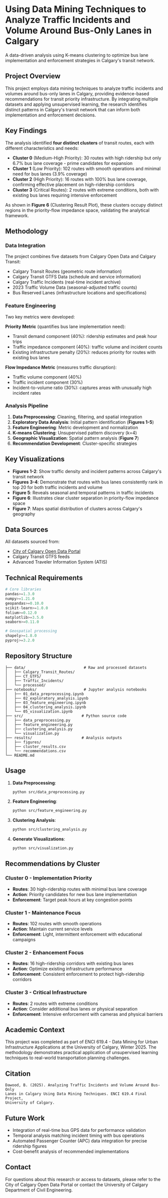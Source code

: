 # Using Data Mining Techniques to Analyze Traffic Incidents and Volume Around Bus-Only Lanes in Calgary

A data-driven analysis using K-means clustering to optimize bus lane implementation and enforcement strategies in Calgary's transit network.

## Project Overview

This project employs data mining techniques to analyze traffic incidents and volumes around bus-only lanes in Calgary, providing evidence-based recommendations for transit priority infrastructure. By integrating multiple datasets and applying unsupervised learning, the research identifies distinct patterns in Calgary's transit network that can inform both implementation and enforcement decisions.

## Key Findings

The analysis identified **four distinct clusters** of transit routes, each with different characteristics and needs:

- **Cluster 0** (Medium-High Priority): 30 routes with high ridership but only 6.7% bus lane coverage - prime candidates for expansion
- **Cluster 1** (Low Priority): 102 routes with smooth operations and minimal need for bus lanes (3.9% coverage)  
- **Cluster 2** (High Priority): 16 routes with 100% bus lane coverage, confirming effective placement on high-ridership corridors
- **Cluster 3** (Critical Routes): 2 routes with extreme conditions, both with existing bus lanes requiring intensive enforcement

As shown in **Figure 6** (Clustering Result Plot), these clusters occupy distinct regions in the priority-flow impedance space, validating the analytical framework.

## Methodology

### Data Integration
The project combines five datasets from Calgary Open Data and Calgary Transit:
- Calgary Transit Routes (geometric route information)
- Calgary Transit GTFS Data (schedule and service information)
- Calgary Traffic Incidents (real-time incident archive)
- 2023 Traffic Volume Data (seasonal-adjusted traffic counts)
- Bus Reserved Lanes (infrastructure locations and specifications)

### Feature Engineering
Two key metrics were developed:

**Priority Metric** (quantifies bus lane implementation need):
- Transit demand component (40%): ridership estimates and peak hour trips
- Traffic impedance component (40%): traffic volume and incident counts
- Existing infrastructure penalty (20%): reduces priority for routes with existing bus lanes

**Flow Impedance Metric** (measures traffic disruption):
- Traffic volume component (40%)
- Traffic incident component (30%)  
- Incident-to-volume ratio (30%): captures areas with unusually high incident rates

### Analysis Pipeline
1. **Data Preprocessing**: Cleaning, filtering, and spatial integration
2. **Exploratory Data Analysis**: Initial pattern identification (**Figures 1-5**)
3. **Feature Engineering**: Metric development and normalization
4. **K-means Clustering**: Unsupervised pattern discovery (k=4)
5. **Geographic Visualization**: Spatial pattern analysis (**Figure 7**)
6. **Recommendation Development**: Cluster-specific strategies

## Key Visualizations

- **Figures 1-2**: Show traffic density and incident patterns across Calgary's transit network
- **Figures 3-4**: Demonstrate that routes with bus lanes consistently rank in top 20 for both traffic incidents and volume
- **Figure 5**: Reveals seasonal and temporal patterns in traffic incidents
- **Figure 6**: Illustrates clear cluster separation in priority-flow impedance space
- **Figure 7**: Maps spatial distribution of clusters across Calgary's geography

## Data Sources

All datasets sourced from:
- [City of Calgary Open Data Portal](https://data.calgary.ca/)
- Calgary Transit GTFS feeds
- Advanced Traveler Information System (ATIS)

## Technical Requirements

```python
# Core libraries
pandas>=1.3.0
numpy>=1.21.0
geopandas>=0.10.0
scikit-learn>=1.0.0
folium>=0.12.0
matplotlib>=3.5.0
seaborn>=0.11.0

# Geospatial processing
shapely>=1.8.0
pyproj>=3.2.0
```

## Repository Structure

```
├── data/                          # Raw and processed datasets
│   ├── Calgary_Transit_Routes/
│   ├── CT_GTFS/
│   ├── Traffic_Incidents/
│   └── processed/
├── notebooks/                     # Jupyter analysis notebooks
│   ├── 01_data_preprocessing.ipynb
│   ├── 02_exploratory_analysis.ipynb
│   ├── 03_feature_engineering.ipynb
│   ├── 04_clustering_analysis.ipynb
│   └── 05_visualization.ipynb
├── src/                          # Python source code
│   ├── data_preprocessing.py
│   ├── feature_engineering.py
│   ├── clustering_analysis.py
│   └── visualization.py
├── results/                      # Analysis outputs
│   ├── figures/
│   ├── cluster_results.csv
│   └── recommendations.csv
└── README.md
```

## Usage

1. **Data Preprocessing**:
   ```bash
   python src/data_preprocessing.py
   ```

2. **Feature Engineering**:
   ```bash
   python src/feature_engineering.py
   ```

3. **Clustering Analysis**:
   ```bash
   python src/clustering_analysis.py
   ```

4. **Generate Visualizations**:
   ```bash
   python src/visualization.py
   ```

## Recommendations by Cluster

### Cluster 0 - Implementation Priority
- **Routes**: 30 high-ridership routes with minimal bus lane coverage
- **Action**: Priority candidates for new bus lane implementation
- **Enforcement**: Target peak hours at key congestion points

### Cluster 1 - Maintenance Focus  
- **Routes**: 102 routes with smooth operations
- **Action**: Maintain current service levels
- **Enforcement**: Light, intermittent enforcement with educational campaigns

### Cluster 2 - Enhancement Focus
- **Routes**: 16 high-ridership corridors with existing bus lanes
- **Action**: Optimize existing infrastructure performance
- **Enforcement**: Consistent enforcement to protect high-ridership corridors

### Cluster 3 - Critical Infrastructure
- **Routes**: 2 routes with extreme conditions
- **Action**: Consider additional bus lanes or physical separation
- **Enforcement**: Intensive enforcement with cameras and physical barriers

## Academic Context

This project was completed as part of ENCI 619.4 - Data Mining for Urban Infrastructure Applications at the University of Calgary, Winter 2025. The methodology demonstrates practical application of unsupervised learning techniques to real-world transportation planning challenges.

## Citation

```
Dawood, B. (2025). Analyzing Traffic Incidents and Volume Around Bus-Only 
Lanes in Calgary Using Data Mining Techniques. ENCI 619.4 Final Project, 
University of Calgary.
```

## Future Work

- Integration of real-time bus GPS data for performance validation
- Temporal analysis matching incident timing with bus operations  
- Automated Passenger Counter (APC) data integration for precise ridership figures
- Cost-benefit analysis of recommended implementations

## Contact

For questions about this research or access to datasets, please refer to the City of Calgary Open Data Portal or contact the University of Calgary Department of Civil Engineering.

